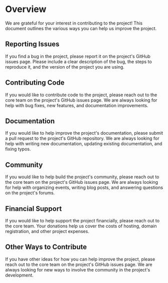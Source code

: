 # Overview

We are grateful for your interest in contributing to the project! This document outlines the various ways you can help us improve the project.

## Reporting Issues

If you find a bug in the project, please report it on the project's GitHub issues page. Please include a clear description of the bug, the steps to reproduce it, and the version of the project you are using.

## Contributing Code

If you would like to contribute code to the project, please reach out to the core team on the project's GitHub issues page. We are always looking for help with bug fixes, new features, and documentation improvements.

## Documentation

If you would like to help improve the project's documentation, please submit a pull request to the project's GitHub repository. We are always looking for help with writing new documentation, updating existing documentation, and fixing typos.

## Community

If you would like to help build the project's community, please reach out to the core team on the project's GitHub issues page. We are always looking for help with organizing events, writing blog posts, and answering questions on the project's forums.

## Financial Support

If you would like to help support the project financially, please reach out to the core team. Your donations help us cover the costs of hosting, domain registration, and other project expenses.

## Other Ways to Contribute

If you have other ideas for how you can help improve the project, please reach out to the core team on the project's GitHub issues page. We are always looking for new ways to involve the community in the project's development.